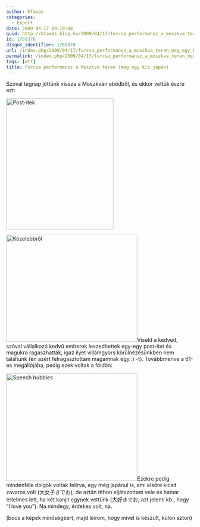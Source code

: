 ```yaml
---
author: KTamas
categories:
  - Export
date: 2009-04-17 09:19:08
guid: http://ktamas.blog.hu/2009/04/17/furcsa_performansz_a_moszkva_teren_meg_egy_kis_japan
id: 1769370
disqus_identifier: 1769370
url: /index.php/2009/04/17/furcsa_performansz_a_moszkva_teren_meg_egy_kis_japan/
permalink: /index.php/2009/04/17/furcsa_performansz_a_moszkva_teren_meg_egy_kis_japan/
tags: [wtf]
title: Furcsa performansz a Moszkva téren (meg egy kis japán)
---
```


Szóval tegnap jöttünk vissza a Moszkván ebédből, és ekkor vettük észre ezt: 

[<img class="aligncenter size-full wp-image-378" title="Post-itek" src="http://ktamas.blog.hu/media/image/200904/photo010.jpg" alt="Post-itek" width="288" height="352" />](http://ktamas.blog.hu/media/image/200904/photo010.jpg) 

[<img class="aligncenter size-full wp-image-379" title="Közelebbről" src="http://ktamas.blog.hu/media/image/200904/photo011.jpg" alt="Közelebbről" width="352" height="288" />](http://ktamas.blog.hu/media/image/200904/photo011.jpg)Viseld a kedved, szóval vállalkozó kedvű emberek leszedhettek egy-egy post-itet és magukra ragaszhatták, igaz ilyet villámgyors körülnézésünkben nem találtunk (én azért felragasztottam magamnak egy :) -t). Továbbmenve a 61-es megállójába, pedig ezek voltak a földön: 

[<img class="aligncenter size-full wp-image-381" title="Speech bubbles" src="http://ktamas.blog.hu/media/image/200904/photo014.jpg" alt="Speech bubbles" width="352" height="288" />](http://ktamas.blog.hu/media/image/200904/photo014.jpg)Ezekre pedig mindenféle dolgok voltak felírva, egy még japánul is, ami elsőre kicsit zavaros volt (大女子きでお), de aztán ítthon eljátszottam vele és hamar értelmes lett, ha két kanjit egynek vettünk (大好きでお, azt jelenti kb., hogy &#8220;I love you&#8221;). Na mindegy, érdekes volt, na. 

(bocs a képek minőségéért, majd leírom, hogy mivel is készült, külön sztori)
